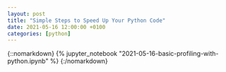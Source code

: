 ```yaml
---
layout: post
title: "Simple Steps to Speed Up Your Python Code"
date: 2021-05-16 12:00:00 +0100
categories: [python]
---
```


{::nomarkdown}
{% jupyter_notebook "2021-05-16-basic-profiling-with-python.ipynb" %}
{:/nomarkdown}

